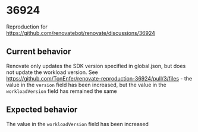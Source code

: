 # 36924

Reproduction for https://github.com/renovatebot/renovate/discussions/36924

## Current behavior

Renovate only updates the SDK version specified in global.json, but does not update the workload version.
See https://github.com/TonEnfer/renovate-reproduction-36924/pull/3/files - the value in the `version` field has been increased, but the value in the `workloadVersion` field has remained the same

## Expected behavior

The value in the `workloadVersion` field has been increased